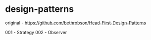 # design-patterns


original - https://github.com/bethrobson/Head-First-Design-Patterns

001 - Strategy
002 - Observer